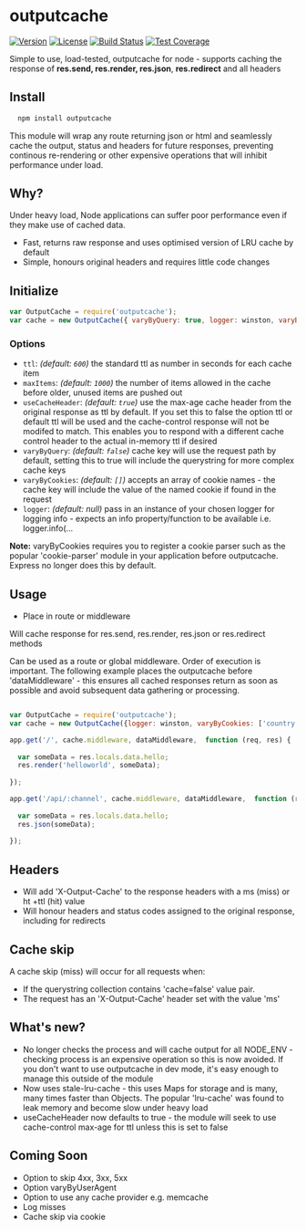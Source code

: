 # outputcache

[![Version](https://img.shields.io/npm/v/outputcache.svg)](https://www.npmjs.com/package/outputcache)
[![License](https://img.shields.io/npm/l/outputcache.svg)](https://www.npmjs.com/package/outputcache)
[![Build Status](https://travis-ci.org/mpfdavis/outputcache.svg?branch=master)](https://travis-ci.org/mpfdavis/outputcache)
[![Test Coverage](https://coveralls.io/repos/mpfdavis/outputcache/badge.svg?branch=master&service=github)](https://coveralls.io/github/mpfdavis/outputcache?branch=master)

Simple to use, load-tested, outputcache for node - supports caching the response of **res.send, res.render, res.json**, **res.redirect** and all headers

## Install

```bash
  npm install outputcache
```

This module will wrap any route returning json or html and seamlessly cache the output, status and headers for future responses, preventing continous re-rendering or other expensive operations that will inhibit performance under load.

## Why?

Under heavy load, Node applications can suffer poor performance even if they make use of cached data.

- Fast, returns raw response and uses optimised version of LRU cache by default
- Simple, honours original headers and requires little code changes

## Initialize

```js
var OutputCache = require('outputcache');
var cache = new OutputCache({ varyByQuery: true, logger: winston, varyByCookies: ['country'] });
```

### Options

- `ttl`: *(default: `600`)* the standard ttl as number in seconds for each cache item  
- `maxItems`: *(default: `1000`)* the number of items allowed in the cache before older, unused items are pushed out
- `useCacheHeader`: *(default: `true`)* use the max-age cache header from the original response as ttl by default. If you set this to false the option ttl or default ttl will be used and the cache-control response will not be modifed to match. This enables you to respond with a different cache control header to the actual in-memory ttl if desired
- `varyByQuery`: *(default: `false`)* cache key will use the request path by default, setting this to true will include the querystring for more complex cache keys
- `varyByCookies`: *(default: `[]`)* accepts an array of cookie names - the cache key will include the value of the named cookie if found in the request
- `logger`: *(default: null)* pass in an instance of your chosen logger for logging info - expects an info property/function to be available i.e. logger.info(... 

**Note:** varyByCookies requires you to register a cookie parser such as the popular 'cookie-parser' module in your application before outputcache. Express no longer does this by default.

## Usage

- Place in route or middleware

Will cache response for res.send, res.render, res.json or res.redirect methods

Can be used as a route or global middleware. Order of execution is important. The following example places the outputcache before 'dataMiddleware' - this ensures all cached responses return as soon as possible and avoid subsequent data gathering or processing.

```js

var OutputCache = require('outputcache');
var cache = new OutputCache({logger: winston, varyByCookies: ['country'] });

app.get('/', cache.middleware, dataMiddleware,  function (req, res) {
  
  var someData = res.locals.data.hello;      
  res.render('helloworld', someData);
  
});

app.get('/api/:channel', cache.middleware, dataMiddleware,  function (req, res) {
  
  var someData = res.locals.data.hello;      
  res.json(someData);
  
});

```

## Headers

- Will add 'X-Output-Cache' to the response headers with a ms (miss) or ht +ttl (hit) value
- Will honour headers and status codes assigned to the original response, including for redirects

## Cache skip

A cache skip (miss) will occur for all requests when:

- If the querystring collection contains 'cache=false' value pair.
- The request has an 'X-Output-Cache' header set with the value 'ms'

## What's new?

- No longer checks the process and will cache output for all NODE_ENV - checking process is an expensive operation so this is now avoided. If you don't want to use outputcache in dev mode, it's easy enough to manage this outside of the module
- Now uses stale-lru-cache - this uses Maps for storage and is many, many times faster than Objects. The popular 'lru-cache' was found to leak memory and become slow under heavy load
- useCacheHeader now defaults to true - the module will seek to use cache-control max-age for ttl unless this is set to false

## Coming Soon
- Option to skip 4xx, 3xx, 5xx
- Option varyByUserAgent
- Option to use any cache provider e.g. memcache
- Log misses
- Cache skip via cookie